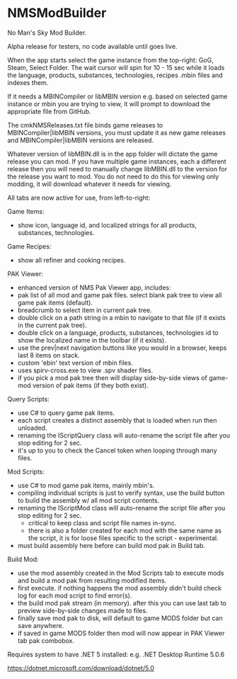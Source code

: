 # NMSModBuilder
No Man's Sky Mod Builder.

Alpha release for testers, no code available until goes live.

When the app starts select the game instance from the top-right: GoG, Steam, Select Folder.
The wait cursor will spin for 10 - 15 sec while it loads the language, products, substances, technologies, recipes .mbin files and indexes them.

If it needs a MBINCompiler or libMBIN version e.g. based on selected game instance or mbin you are trying to view, it will prompt to download the appropriate file from GitHub.

The cmkNMSReleases.txt file binds game releases to MBINCompiler|libMBIN versions, you must update it as new game releases and MBINCompiler|libMBIN versions are released.

Whatever version of libMBIN.dll is in the app folder will dictate the game release you can mod.  If you have multiple game instances, each a different release then you will need to manually change libMBIN.dll to the version for the release you want to mod.  You do not need to do this for viewing only modding, it will download whatever it needs for viewing.

All tabs are now active for use, from left-to-right:

Game Items:
- show icon, language id, and localized strings for all products, substances, technologies.

Game Recipes:
- show all refiner and cooking recipes.

PAK Viewer:
- enhanced version of NMS Pak Viewer app, includes:
- pak list of all mod and game pak files.  select blank pak tree to view all game pak items (default).
- breadcrumb to select item in current pak tree.
- double click on a path string in a mbin to navigate to that file (if it exists in the current pak tree).
- double click on a language, products, substances, technologies id to show the localized name in the toolbar (if it exists).
- use the prev|next navigation buttons like you would in a browser, keeps last 8 items on stack.
- custom 'ebin' text version of mbin files.
- uses spirv-cross.exe to view .spv shader files.
- if you pick a mod pak tree then will display side-by-side views of game-mod version of pak items (if they both exist).

Query Scripts:
- use C# to query game pak items.
- each script creates a distinct assembly that is loaded when run then unloaded.
- renaming the IScriptQuery class will auto-rename the script file after you stop editing for 2 sec.
- it's up to you to check the Cancel token when looping through many files.

Mod Scripts:
- use C# to mod game pak items, mainly mbin's.
- compiling individual scripts is just to verify syntax, use the build button to build the assembly w/ all mod script contents.
- renaming the IScriptMod class will auto-rename the script file after you stop editing for 2 sec.
  - critical to keep class and script file names in-sync.
  - there is also a folder created for each mod with the same name as the script, it is for loose files specific to the script - experimental.
- must build assembly here before can build mod pak in Build tab.

Build Mod:
- use the mod assembly created in the Mod Scripts tab to execute mods and build a mod pak from resulting modified items.
- first execute.  if nothing happens the mod assembly didn't build check log for each mod script to find error(s).
- the build mod pak stream (in memory).  after this you can use last tab to preview side-by-side changes made to files.
- finally save mod pak to disk, will default to game MODS folder but can save anywhere.
- if saved in game MODS folder then mod will now appear in PAK Viewer tab pak combobox.


Requires system to have .NET 5 installed: e.g. .NET Desktop Runtime 5.0.6

https://dotnet.microsoft.com/download/dotnet/5.0

